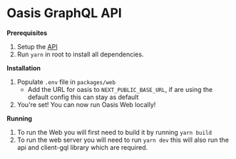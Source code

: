 # Oasis GraphQL API

**Prerequisites**<br>
1. Setup the [API](API-Quick-Start)
2. Run `yarn` in root to install all dependencies.

**Installation**<br>
1. Populate `.env` file in `packages/web`
   - Add the URL for oasis to `NEXT_PUBLIC_BASE_URL`, if are using the default config this can stay as default
4. You're set! You can now run Oasis Web locally!

**Running**<br>
1. To run the Web you will first need to build it by running `yarn build`
2. To run the web server you will need to run `yarn dev` this will also run the api and client-gql library which are required.
